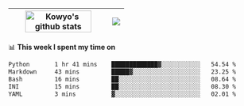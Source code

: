 | <a href="https://github.com/anuraghazra/github-readme-stats"><img width="85%" src="https://github-readme-stats.vercel.app/api?username=kowyo&show_icons=true&hide_border=true&theme=transparent" alt="Kowyo's github stats" /></a> | <a href="https://github.com/anuraghazra/github-readme-stats"><img align="center" src="https://github-readme-stats.vercel.app/api/top-langs/?username=kowyo&exclude_repo=Engineering-Competition-Robot,mobile-robot&hide=c,assembly,shaderlab,hlsl,mathematica,cmake&layout=compact&hide_border=true&theme=transparent" /></a> |
| ------------- | ------------- |

📊 **This week I spent my time on**
<!--START_SECTION:waka-->

```txt
Python       1 hr 41 mins    █████████████▓░░░░░░░░░░░   54.54 %
Markdown     43 mins         █████▓░░░░░░░░░░░░░░░░░░░   23.25 %
Bash         16 mins         ██░░░░░░░░░░░░░░░░░░░░░░░   08.64 %
INI          15 mins         ██░░░░░░░░░░░░░░░░░░░░░░░   08.30 %
YAML         3 mins          ▓░░░░░░░░░░░░░░░░░░░░░░░░   02.01 %
```

<!--END_SECTION:waka-->

